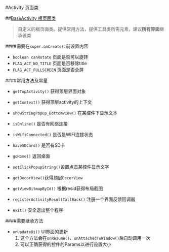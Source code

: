 #Activity 页面类

##[BaseActivity 根页面类](BaseActivity.java)
   > 自定义的根页面类。提供常用方法，提供工具类所需元素，建议**所有界面**继承该类

####需要在`super.onCreate()`前设置内容

   * `boolean canRotate` 页面是否可以旋转
   * `FLAG_ACT_NO_TITLE` 页面是否移除title
   * `FLAG_ACT_FULLSCREEN` 页面是否全屏

####常用方法及常量
   * `getTopActivity()` 获得顶层界面对象

   * `getContext()` 获得顶层activity的上下文
   * `showStringPopup_BottomView()` 在某控件下显示文本
   * `isOnline()` 是否有网络连接
   * `isWifiConnected()` 是否是WIFI连接状态
   * `haveSDCard()` 是否有SD卡
   * `goHome()` 返回桌面
   * `setClickPopupString()`设置点击某控件显示文字
   * `getDecorView()`获得顶层`DecorView`
   * `getViewBitmapById()` 根据resid获得布局截图
   * `registerActivityResultCallBack()` 注册一个界面反馈回调器
   * `exit()` 安全退出整个程序

####需要继承方法
   * `onUpdateUi()` UI界面的更新
      1. 这个方法会在`onResume()`、`onAttachedToWindow()`后自动调用一次
      2. 可以正确获得的控件的Params以进行设置大小







